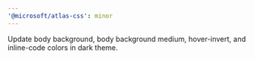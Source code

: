 ```yaml
---
'@microsoft/atlas-css': minor
---
```


Update body background, body background medium, hover-invert, and inline-code colors in dark theme.
